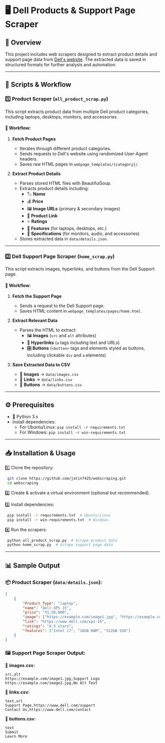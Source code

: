 # 🖥️ Dell Products & Support Page Scraper

## 🚀 Overview
This project includes web scrapers designed to extract product details and support page data from [Dell's website](https://www.dell.com). The extracted data is saved in structured formats for further analysis and automation.

---

## 📌 Scripts & Workflow

### **1️⃣ Product Scraper (`all_product_scrap.py`)**
This script extracts product data from multiple Dell product categories, including laptops, desktops, monitors, and accessories.

#### **🔄 Workflow:**
1. **Fetch Product Pages**
   - Iterates through different product categories.
   - Sends requests to Dell's website using randomized User-Agent headers.
   - Saves raw HTML pages in `webpage_templates/{category}/`.

2. **Extract Product Details**
   - Parses stored HTML files with BeautifulSoup.
   - Extracts product details including:
     - 🏷️ **Name**
     - 💰 **Price**
     - 🖼️ **Image URLs** (primary & secondary images)
     - 🔗 **Product Link**
     - ⭐ **Ratings**
     - 🔹 **Features** (for laptops, desktops, etc.)
     - 📝 **Specifications** (for monitors, audio, and accessories)
   - Stores extracted data in `data/details.json`.

---

### **2️⃣ Dell Support Page Scraper (`home_scrap.py`)**
This script extracts images, hyperlinks, and buttons from the Dell Support page.

#### **🔄 Workflow:**
1. **Fetch the Support Page**
   - Sends a request to the Dell Support page.
   - Saves HTML content in `webpage_templates/pages/home.html`.

2. **Extract Relevant Data**
   - Parses the HTML to extract:
     - 🖼️ **Images** (`src` and `alt` attributes)
     - 🔗 **Hyperlinks** (`a` tags including text and URLs)
     - 🎛️ **Buttons** (`<button>` tags and elements styled as buttons, including clickable `div` and `a` elements)

3. **Save Extracted Data to CSV**
   - 📂 **Images** → `data/images.csv`
   - 📂 **Links** → `data/links.csv`
   - 📂 **Buttons** → `data/buttons.csv`

---

## ⚙️ Prerequisites
- 🐍 Python 3.x
- Install dependencies:
  - For Ubuntu/Linux: `pip install -r requirements.txt`
  - For Windows: `pip install -r win-requirements.txt`

---

## 📥 Installation & Usage

1️⃣ Clone the repository:
```sh
 git clone https://github.com/jatin7425/webscraping.git
 cd webscraping
```

2️⃣ Create & activate a virtual environment (optional but recommended).

3️⃣ Install dependencies:
```sh
 pip install -r requirements.txt  # Ubuntu/Linux
 pip install -r win-requirements.txt  # Windows
```

4️⃣ Run the scrapers:
```sh
 python all_product_scrap.py  # Scrape product data
 python home_scrap.py  # Scrape support page data
```

---

## 📊 Sample Output

### **📦 Product Scraper (`data/details.json`):**
```json
[
    {
        "Product_Type": "laptop",
        "name": "Dell XPS 15",
        "price": "₹1,50,000",
        "image": ["https://example.com/image1.jpg", "https://example.com/image2.jpg"],
        "link": "https://www.dell.com/xps-15",
        "ratings": "4.5 stars",
        "features": ["Intel i7", "16GB RAM", "512GB SSD"]
    }
]
```

### **🖼️ Support Page Scraper Output:**

📂 **images.csv:**
```
src,alt
https://example.com/image1.jpg,Support Logo
https://example.com/image2.jpg,No Alt Text
```

📂 **links.csv:**
```
text,url
Support Page,https://www.dell.com/support
Contact Us,https://www.dell.com/contact
```

📂 **buttons.csv:**
```
text
Submit
Learn More
```

